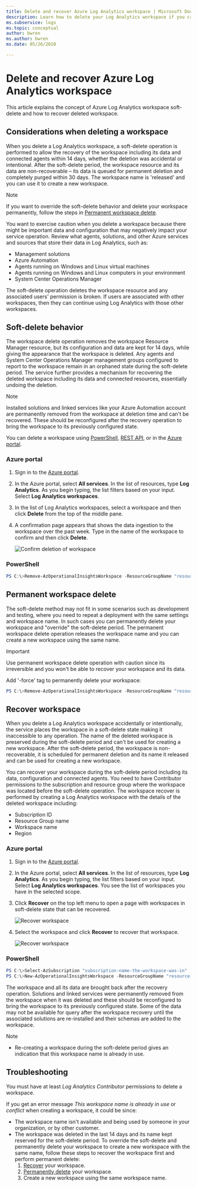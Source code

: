 ```yaml
---
title: Delete and recover Azure Log Analytics workspace | Microsoft Docs
description: Learn how to delete your Log Analytics workspace if you created one in a personal subscription or restructure your workspace model.
ms.subservice: logs
ms.topic: conceptual
author: bwren
ms.author: bwren
ms.date: 05/26/2020

---
```


# Delete and recover Azure Log Analytics workspace

This article explains the concept of Azure Log Analytics workspace soft-delete and how to recover deleted workspace.

## Considerations when deleting a workspace

When you delete a Log Analytics workspace, a soft-delete operation is performed to allow the recovery of the workspace including its data and connected agents within 14 days, whether the deletion was accidental or intentional. 
After the soft-delete period, the workspace resource and its data are non-recoverable – its data is queued for permanent deletion and completely purged within 30 days. The workspace name is 'released' and you can use it to create a new workspace.

> [!NOTE]
> If you want to override the soft-delete behavior and delete your workspace permanently, follow the steps in [Permanent workspace delete](#permanent-workspace-delete).

You want to exercise caution when you delete a workspace because there might be important data and configuration that may negatively impact your service operation. Review what agents, solutions, and other Azure services and sources that store their data in Log Analytics, such as:

* Management solutions
* Azure Automation
* Agents running on Windows and Linux virtual machines
* Agents running on Windows and Linux computers in your environment
* System Center Operations Manager

The soft-delete operation deletes the workspace resource and any associated users' permission is broken. If users are associated with other workspaces, then they can continue using Log Analytics with those other workspaces.

## Soft-delete behavior

The workspace delete operation removes the workspace Resource Manager resource, but its configuration and data are kept for 14 days, while giving the appearance that the workspace is deleted. Any agents and System Center Operations Manager management groups configured to report to the workspace remain in an orphaned state during the soft-delete period. The service further provides a mechanism for recovering the deleted workspace including its data and connected resources, essentially undoing the deletion.

> [!NOTE] 
> Installed solutions and linked services like your Azure Automation account are permanently removed from the workspace at deletion time and can't be recovered. These should be reconfigured after the recovery operation to bring the workspace to its previously configured state.

You can delete a workspace using [PowerShell](https://docs.microsoft.com/powershell/module/azurerm.operationalinsights/remove-azurermoperationalinsightsworkspace?view=azurermps-6.13.0), [REST API](https://docs.microsoft.com/rest/api/loganalytics/workspaces/delete), or in the [Azure portal](https://portal.azure.com).

### Azure portal

1. Sign in to the [Azure portal](https://portal.azure.com). 
2. In the Azure portal, select **All services**. In the list of resources, type **Log Analytics**. As you begin typing, the list filters based on your input. Select **Log Analytics workspaces**.
3. In the list of Log Analytics workspaces, select a workspace and then click **Delete**  from the top of the middle pane.
4. A confirmation page appears that shows the data ingestion to the workspace over the past week. Type in the name of the workspace to confirm and then click **Delete**.

   ![Confirm deletion of workspace](media/delete-workspace/workspace-delete.png)

### PowerShell
```PowerShell
PS C:\>Remove-AzOperationalInsightsWorkspace -ResourceGroupName "resource-group-name" -Name "workspace-name"
```

## Permanent workspace delete
The soft-delete method may not fit in some scenarios such as development and testing, where you need to repeat a deployment with the same settings and workspace name. In such cases you can permanently delete your workspace and "override" the soft-delete period. The permanent workspace delete operation releases the workspace name and you can create a new workspace using the same name.


> [!IMPORTANT]
> Use permanent workspace delete operation with caution since its irreversible and you won't be able to recover your workspace and its data.

Add '-force' tag to permanently delete your workspace:

```powershell
PS C:\>Remove-AzOperationalInsightsWorkspace -ResourceGroupName "resource-group-name" -Name "workspace-name" -Force
```

## Recover workspace
When you delete a Log Analytics workspace accidentally or intentionally, the service places the workspace in a soft-delete state making it inaccessible to any operation. The name of the deleted workspace is preserved during the soft-delete period and can't be used for creating a new workspace. After the soft-delete period, the workspace is non-recoverable, it is scheduled for permanent deletion and its name it released and can be used for creating a new workspace.

You can recover your workspace during the soft-delete period including its data, configuration and connected agents. You need to have Contributor permissions to the subscription and resource group where the workspace was located before the soft-delete operation. The workspace recover is performed by creating a Log Analytics workspace with the details of the deleted workspace including:

- Subscription ID
- Resource Group name
- Workspace name
- Region

### Azure portal

1. Sign in to the [Azure portal](https://portal.azure.com). 
2. In the Azure portal, select **All services**. In the list of resources, type **Log Analytics**. As you begin typing, the list filters based on your input. Select **Log Analytics workspaces**. You see the list of workspaces you have in the selected scope.
3. Click **Recover** on the top left menu to open a page with workspaces in soft-delete state that can be recovered.

   ![Recover workspace](media/delete-workspace/recover-menu.png)

4. Select the workspace and click **Recover** to recover that workspace.

   ![Recover workspace](media/delete-workspace/recover-workspace.png)


### PowerShell
```PowerShell
PS C:\>Select-AzSubscription "subscription-name-the-workspace-was-in"
PS C:\>New-AzOperationalInsightsWorkspace -ResourceGroupName "resource-group-name-the-workspace-was-in" -Name "deleted-workspace-name" -Location "region-name-the-workspace-was-in"
```

The workspace and all its data are brought back after the recovery operation. Solutions and linked services were permanently removed from the workspace when it was deleted and these should be reconfigured to bring the workspace to its previously configured state. Some of the data may not be available for query after the workspace recovery until the associated solutions are re-installed and their schemas are added to the workspace.

> [!NOTE]
> * Re-creating a workspace during the soft-delete period gives an indication that this workspace name is already in use. 
 
## Troubleshooting
You must have at least *Log Analytics Contributor* permissions to delete a workspace.<br>

If you get an error message *This workspace name is already in use* or *conflict* when creating a workspace, it could be since:
* The workspace name isn't available and being used by someone in your organization, or by other customer.
* The workspace was deleted in the last 14 days and its name kept reserved for the soft-delete period. To override the soft-delete and permanently delete your workspace to create a new workspace with the same name, follow these steps to recover the workspace first and perform permanent delete:<br>
   1. [Recover](https://docs.microsoft.com/azure/azure-monitor/platform/delete-workspace#recover-workspace) your workspace.
   2. [Permanently delete](https://docs.microsoft.com/azure/azure-monitor/platform/delete-workspace#permanent-workspace-delete) your workspace.
   3. Create a new workspace using the same workspace name.
